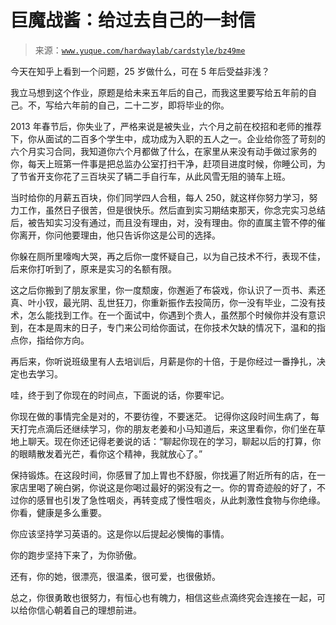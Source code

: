 # 巨魔战酱：给过去自己的一封信

> 来源：[`www.yuque.com/hardwaylab/cardstyle/bz49me`](https://www.yuque.com/hardwaylab/cardstyle/bz49me)



今天在知乎上看到一个问题，25 岁做什么，可在 5 年后受益非浅？ 

我立马想到这个作业，原题是给未来五年后的自己，而我这里要写给五年前的自己。不，写给六年前的自己，二十二岁，即将毕业的你。 

2013 年春节后，你失业了，严格来说是被失业，六个月之前在校招和老师的推荐下，你从面试的二百多个学生中，成功成为入职的五人之一。企业给你签了苛刻的六个月实习合同，我知道你六个月都做了什么，在家里从来没有动手做过家务的你，每天上班第一件事是把总监办公室打扫干净，赶项目进度时候，你睡公司，为了节省开支你花了三百块买了辆二手自行车，从此风雪无阻的骑车上班。 

当时给你的月薪五百块，你们同学四人合租，每人 250，就这样你努力学习，努力工作，虽然日子很苦，但是很快乐。然后直到实习期结束那天，你念完实习总结后，被告知实习没有通过，而且没有理由，对，没有理由。你的直属主管不停的催你离开，你问他要理由，他只告诉你这是公司的选择。 

你躲在厕所里嚎啕大哭，再之后你一度怀疑自己，以为自己技术不行，表现不佳，后来你打听到了，原来是实习的名额有限。 

这之后你搬到了朋友家里，你一度颓废，你邂逅了布袋戏，你认识了一页书、素还真、叶小钗，最光阴、乱世狂刀，你重新振作去投简历，你一没有毕业，二没有技术，怎么能找到工作。在一个面试中，你遇到个贵人，虽然那个时候你并没有意识到，在本是周末的日子，专门来公司给你面试，在你技术欠缺的情况下，温和的指点你，指给你方向。 

再后来，你听说班级里有人去培训后，月薪是你的十倍，于是你经过一番挣扎，决定也去学习。 

哇，终于到了你现在的时间点，下面说的话，你要牢记。 

你现在做的事情完全是对的，不要彷徨，不要迷茫。 记得你这段时间生病了，每天打完点滴后还继续学习，你的朋友老姜和小马知道后，来这里看你，你们坐在草地上聊天。现在你还记得老姜说的话：“聊起你现在的学习，聊起以后的打算，你的眼睛散发着光芒，看你这个精神，我就放心了。” 

保持锻炼。在这段时间，你感冒了加上胃也不舒服，你找遍了附近所有的店，在一家店里喝了碗白粥，你说这是你喝过最好的粥没有之一。你的胃奇迹般的好了，不过你的感冒也引发了急性咽炎，再转变成了慢性咽炎，从此刺激性食物与你绝缘。你看，健康是多么重要。 

你应该坚持学习英语的。这是你以后提起必懊悔的事情。 

你的跑步坚持下来了，为你骄傲。 

还有，你的她，很漂亮，很温柔，很可爱，也很傲娇。 

总之，你很勇敢也很努力，有恒心也有魄力，相信这些点滴终究会连接在一起，可以给你信心朝着自己的理想前进。